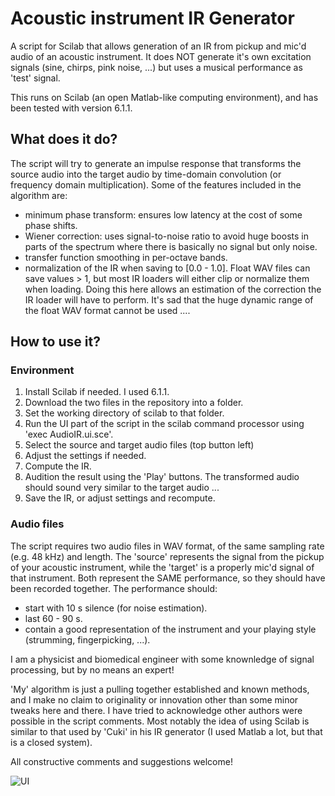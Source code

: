# Acoustic instrument IR Generator
A script for Scilab that allows generation of an IR from pickup and mic'd audio of an acoustic instrument. It does NOT generate it's own excitation signals (sine, chirps,  pink noise, ...) but uses a musical performance as 'test' signal.

This runs on Scilab (an open Matlab-like computing environment), and has been tested with version 6.1.1.

## What does it do?

The script will try to generate an impulse response that transforms the source audio into the target audio by time-domain convolution (or frequency domain multiplication). Some of the features included in the algorithm are:
- minimum phase transform: ensures low latency at the cost of some phase shifts.
- Wiener correction: uses signal-to-noise ratio to avoid huge boosts in parts of the spectrum where there is basically no signal but only noise.
- transfer function smoothing in per-octave bands.
- normalization of the IR when saving to [0.0 - 1.0]. Float WAV files can save values > 1, but most IR loaders will either clip or normalize them when loading. Doing this here allows an estimation of the correction the IR loader will have to perform. It's sad that the huge dynamic range of the float WAV format cannot be used ....

## How to use it?

### Environment 

1. Install Scilab if needed. I used 6.1.1.
2. Download the two files in the repository into a folder.
3. Set the working directory of scilab to that folder.
4. Run the UI part of the script in the scilab command processor using 'exec AudioIR.ui.sce'.
5. Select the source and target audio files (top button left)
6. Adjust the settings if needed.
7. Compute the IR.
8. Audition the result using the 'Play' buttons. The transformed audio should sound very similar to the target audio ...
9. Save the IR, or adjust settings and recompute.

### Audio files

The script requires two audio files in WAV format, of the same sampling rate (e.g. 48 kHz) and length.
The 'source' represents the signal from the pickup of your acoustic instrument, while the 'target' is a properly mic'd signal of that instrument. Both represent the SAME performance, so they should have been recorded together. The performance should:
- start with 10 s silence (for noise estimation).
- last 60 - 90 s.
- contain a good representation of the instrument and your playing style (strumming, fingerpicking, ...).

I am a physicist and biomedical engineer with some knownledge of signal processing, but by no means an expert! 

'My' algorithm is just a pulling together established and known methods, and I make no claim to originality or innovation other than some minor tweaks here and there. I have tried to acknowledge other authors were possible in the script comments. Most notably the idea of using Scilab is similar to that used by 'Cuki' in his IR generator (I used Matlab a lot, but that is a closed system).

All constructive comments and suggestions welcome!

![UI](https://user-images.githubusercontent.com/16563417/220201039-1f1b89b5-0e82-4b3a-9680-c1517521c339.jpg)
